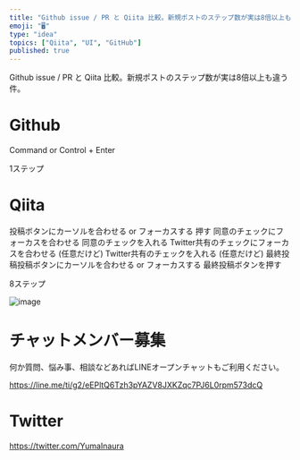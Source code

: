 ```yaml
---
title: "Github issue / PR と Qiita 比較。新規ポストのステップ数が実は8倍以上も違う件。"
emoji: "🖥"
type: "idea"
topics: ["Qiita", "UI", "GitHub"]
published: true
---
```


Github issue / PR と Qiita 比較。新規ポストのステップ数が実は8倍以上も違う件。

# Github

Command or Control + Enter

1ステップ

# Qiita


投稿ボタンにカーソルを合わせる or フォーカスする
押す
同意のチェックにフォーカスを合わせる
同意のチェックを入れる
Twitter共有のチェックにフォーカスを合わせる (任意だけど)
Twitter共有のチェックを入れる (任意だけど)
最終投稿投稿ボタンにカーソルを合わせる or フォーカスする
最終投稿ボタンを押す

8ステップ

![image](https://user-images.githubusercontent.com/13635059/51093528-d0d4c500-17e7-11e9-9a58-c4f8deb439b7.png)








<!-- Update From Qiita API -->

# チャットメンバー募集


何か質問、悩み事、相談などあればLINEオープンチャットもご利用ください。

https://line.me/ti/g2/eEPltQ6Tzh3pYAZV8JXKZqc7PJ6L0rpm573dcQ





# Twitter


https://twitter.com/YumaInaura


<!-- Update From Qiita API -->


